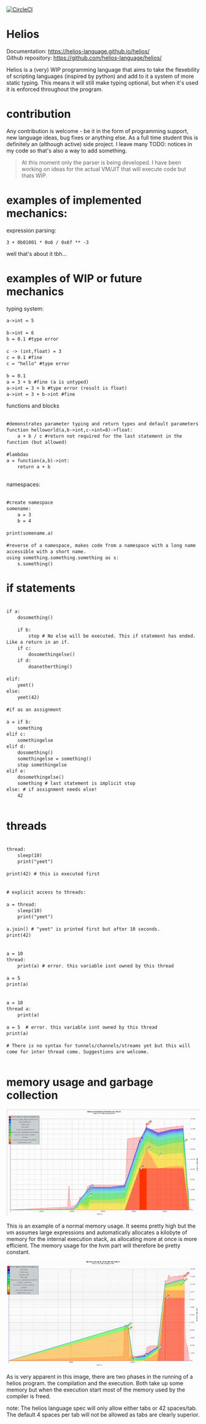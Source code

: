 
[![CircleCI](https://circleci.com/gh/helios-language/helios.svg?style=svg)](https://circleci.com/gh/helios-language/helios)

# Helios

Documentation: https://helios-language.github.io/helios/ <br>
Github repository: https://github.com/helios-language/helios/

Helios is a (very) WIP programming language that aims to take the flexebility of scripting languages (inspired by python) and add to it a system of more static typing. This means it will still make typing optional, but when it's used it is enforced throughout the program.

# contribution

Any contribution is welcome - be it in the form of programming support, new language ideas, bug fixes or anything else. As a full time student this is definitely an (although active) side project. I leave many TODO: notices in my code so that's also a way to add something.

> At this moment only the parser is being developed. I have been working on ideas for the actual VM/JIT that will execute code but thats WIP.

# examples of implemented mechanics:

expression parsing:

```
3 + 0b01001 * 0o6 / 0x6f ** -3
```

well that's about it tbh...

# examples of WIP or future mechanics

typing system:
```
a->int = 5

b->int = 6
b = 0.1 #type error

c -> (int,float) = 3
c = 0.1 #fine
c = "hello" #type error

b = 0.1
a = 3 + b #fine (a is untyped)
a->int = 3 + b #type error (result is float)
a->int = 3 + b->int #fine

```

functions and blocks
```

#demonstrates parameter typing and return types and default parameters
function helloworld(a,b->int,c->int=8)->float:
    a + b / c #return not required for the last statement in the function (but allowed)

#lambdas
a = function(a,b)->int: 
    return a + b


```

namespaces:

```

#create namespace
somename:
    a = 3
    b = 4

print(somename.a)

#reverse of a namespace, makes code from a namespace with a long name accessible with a short name. 
using something.something.something as s:
    s.something()

```

# if statements

```

if a:
    dosomething()

    if b:
        stop # No else will be executed. This if statement has ended. Like a return in an if.
    if c:
        dosomethingelse()
    if d:
        doanotherthing()
    
elif:
    yeet()
else:
    yeet(42)

#if as an assignment

a = if b:
    something
elif c:
    somethingelse
elif d:
    dosomething()
    somethingelse = something()
    stop somethingelse
elif e:
    dosomethingelse()
    something # last statement is implicit stop
else: # if assignment needs else!
    42
    
```

# threads

```

thread:
    sleep(10)
    print("yeet")

print(42) # this is executed first


# explicit access to threads:

a = thread:
    sleep(10)
    print("yeet")

a.join() # "yeet" is printed first but after 10 seconds.
print(42)


a = 10
thread:
    print(a) # error. this variable isnt owned by this thread
    
a = 5
print(a)


a = 10
thread a:
    print(a)
    
a = 5  # error. this variable isnt owned by this thread
print(a)

# There is no syntax for tunnels/channels/streams yet but this will come for inter thread come. Suggestions are welcome.


```


# memory usage and garbage collection

![](resources/memory%20useage%20of%20a%20simple%20expression.png)

This is an example of a normal memory usage. It seems pretty high but the vm assumes large expressions and automatically allocates a kilobyte of memory for the internal execution stack, as allocating more at once is more efficient. The memory usage for the hvm part will therefore be pretty constant. 

![](resources/memory%20usage%20two%20phases.png)

As is very apparent in this image, there are two phases in the running of a helios program. the compilation and the execution. Both take up some memory but when the execution start most of the memory used by the compiler is freed.



note: The helios language spec will only allow either tabs or 42 spaces/tab. The default 4 spaces per tab    will not be allowed as tabs are clearly superior.
